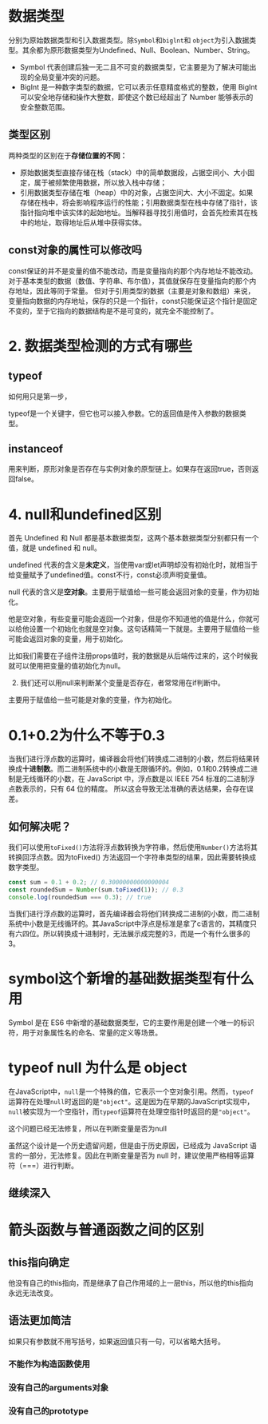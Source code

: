 # 数据类型

分别为原始数据类型和引入数据类型。除`Symbol`和`biglnt`和 `object`为引入数据类型。其余都为原形数据类型为Undefined、Null、Boolean、Number、String。

* Symbol 代表创建后独一无二且不可变的数据类型，它主要是为了解决可能出现的全局变量冲突的问题。
* BigInt 是一种数字类型的数据，它可以表示任意精度格式的整数，使用 BigInt 可以安全地存储和操作大整数，即使这个数已经超出了 Number 能够表示的安全整数范围。

## 类型区别

两种类型的区别在于**存储位置的不同：**

* 原始数据类型直接存储在栈（stack）中的简单数据段，占据空间小、大小固定，属于被频繁使用数据，所以放入栈中存储；
* 引用数据类型存储在堆（heap）中的对象，占据空间大、大小不固定。如果存储在栈中，将会影响程序运行的性能；引用数据类型在栈中存储了指针，该指针指向堆中该实体的起始地址。当解释器寻找引用值时，会首先检索其在栈中的地址，取得地址后从堆中获得实体。



## const对象的属性可以修改吗 

const保证的并不是变量的值不能改动，而是变量指向的那个内存地址不能改动。对于基本类型的数据（数值、字符串、布尔值），其值就保存在变量指向的那个内存地址，因此等同于常量。  但对于引用类型的数据（主要是对象和数组）来说，变量指向数据的内存地址，保存的只是一个指针，const只能保证这个指针是固定不变的，至于它指向的数据结构是不是可变的，就完全不能控制了。



# 2. 数据类型检测的方式有哪些

## typeof

如何用只是第一步，

typeof是一个关键字，但它也可以接入参数。它的返回值是传入参数的数据类型。

## instanceof

用来判断，原形对象是否存在与实例对象的原型链上。如果存在返回true，否则返回false。





# 4. null和undefined区别

首先 Undefined 和 Null 都是基本数据类型，这两个基本数据类型分别都只有一个值，就是 undefined 和 null。

undefined 代表的含义是**未定义**，当使用var或let声明却没有初始化时，就相当于给变量赋予了undefined值。const不行，const必须声明变量值。





null 代表的含义是**空对象**。主要用于赋值给一些可能会返回对象的变量，作为初始化。

他是空对象，有些变量可能会返回一个对象，但是你不知道他的值是什么，你就可以给他设置一个初始化也就是空对象。这句话精简一下就是。主要用于赋值给一些可能会返回对象的变量，用于初始化。





比如我们需要在子组件注册props值时，我的数据是从后端传过来的，这个时候我就可以使用把变量的值初始化为null。

2. 我们还可以用null来判断某个变量是否存在，者常常用在if判断中。



主要用于赋值给一些可能是对象的变量，作为初始化。





# 0.1+0.2为什么不等于0.3

当我们进行浮点数的运算时，编译器会将他们转换成二进制的小数，然后将结果转换成**十进制数**。而二进制系统中的小数是无限循环的。例如，0.1和0.2转换成二进制是无线循环的小数，在 JavaScript 中，浮点数是以 IEEE 754 标准的二进制浮点数表示的，只有 64 位的精度。 所以这会导致无法准确的表达结果，会存在误差。

## 如何解决呢？

我们可以使用`toFixed()`方法将浮点数转换为字符串，然后使用`Number()`方法将其转换回浮点数。因为toFixed() 方法返回一个字符串类型的结果，因此需要转换成数字类型。

```js
const sum = 0.1 + 0.2; // 0.30000000000000004
const roundedSum = Number(sum.toFixed(1)); // 0.3
console.log(roundedSum === 0.3); // true
```



当我们进行浮点数的运算时，首先编译器会将他们转换成二进制的小数，而二进制系统中小数是无线循环的。其JavaScript中浮点是标准是拿了c语言的，其精度只有六四位。所以转换成十进制时，无法展示成完整的3，而是一个有什么很多的3。





# symbol这个新增的基础数据类型有什么用

Symbol 是在 ES6 中新增的基础数据类型，它的主要作用是创建一个唯一的标识符，用于对象属性名的命名、常量的定义等场景。



# typeof null 为什么是 object

在JavaScript中，`null`是一个特殊的值，它表示一个空对象引用。然而，`typeof`运算符在处理`null`时返回的是`"object"`。这是因为在早期的JavaScript实现中，`null`被实现为一个空指针，而`typeof`运算符在处理空指针时返回的是`"object"`。

这个问题已经无法修复，所以在判断变量是否为null

虽然这个设计是一个历史遗留问题，但是由于历史原因，已经成为 JavaScript 语言的一部分，无法修复。因此在判断变量是否为 null 时，建议使用严格相等运算符（===）进行判断。

## 继续深入



# 箭头函数与普通函数之间的区别

## this指向确定

他没有自己的this指向，而是继承了自己作用域的上一层this，所以他的this指向永远无法改变。





## 语法更加简洁

如果只有参数就不用写括号，如果返回值只有一句，可以省略大括号。



### 不能作为构造函数使用



### 没有自己的arguments对象



### 没有自己的prototype



